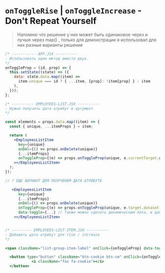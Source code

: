 <!-- Не самое очевидное решение -->

# `onToggleRise` | `onToggleIncrease` - Don't Repeat Yourself

> Напомню что решение у них может быть одинаковое через и лучше через map() , только для демонстрации я использовал для них разные варианты решения

```jsx
/* ----------- APP.JSX ----------
- Использовать один метод вместо двух.
*/
onToggleProp = (id, prop) => {
  this.setState((state) => ({
    data: state.data.map((item) =>
      item.unique === id ? { ...item, [prop]: !item[prop] } : item
    ),
  }));
};

/* ---------- EMPLOYEES-LIST.JSX ----------
- Нужно получить дата атрибут в аргумент
*/

const elements = props.data.map((item) => {
  const { unique, ...itemProps } = item;

  return (
    <EmployeesListItem
      key={unique}
      onDel={() => props.onDelete(unique)}
      {...itemProps}
      onToggleProp={(e) => props.onToggleProp(unique, e.currentTarget.getAttribute('data-toggle'))}
    ></EmployeesListItem>
  );
});

// ? ЕЩЕ ВАРИАНТ ДЛЯ ПОЛУЧЕНИЯ ДАТА АТРИБУТА

   <EmployeesListItem
      key={unique}
      {...itemProps}
      onDel={() => props.onDelete(unique)}
      onToggleProp={(e) => props.onToggleProp(unique, e.target.dataset.toggle)}
      data-toggle={...} // Также можно сделать динамическим data, в данном случае конечно это не подходит, но о такой возможности надо знать
    ></EmployeesListItem>


/* --------- EMPLOYEES-LIST-ITEM.JSX ----------
- Добавить дата атрибут для rise / increase
*/

<span className="list-group-item-label" onClick={onToggleProp} data-toggle="rise">{name}</span>

  <button type="button" className="btn-cookie btn-sm" onClick={onToggleProp} data-toggle="increase">
            <i className="fas fa-cookie"></i>
  </button>

```
